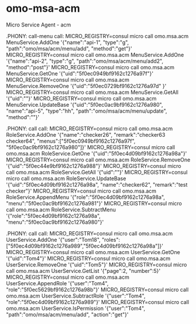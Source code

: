 # omo-msa-acm
Micro Service Agent - acm

.PHONY: call-menu
call:
	MICRO_REGISTRY=consul micro call omo.msa.acm MenuService.AddOne '{"name":"api-1", "type":"g", "path":"omo/msa/acm/menu/add", "method":"get"}'
	MICRO_REGISTRY=consul micro call omo.msa.acm MenuService.AddOne '{"name":"api-2", "type":"g", "path":"omo/msa/acm/menu/add2", "method":"post"}'
	MICRO_REGISTRY=consul micro call omo.msa.acm MenuService.GetOne '{"uid":"5f0ec0949bf9162c1276a97f"}'
	MICRO_REGISTRY=consul micro call omo.msa.acm MenuService.RemoveOne '{"uid":"5f0ec0729bf9162c1276a97d" }'
	MICRO_REGISTRY=consul micro call omo.msa.acm MenuService.GetAll '{"uid":""}'
	MICRO_REGISTRY=consul micro call omo.msa.acm MenuService.UpdateBase '{"uid":"5f0ec0ac9bf9162c1276a980", "name":"api-5", "type":"hh", "path":"omo/msa/acm/menu/update", "method":""}'

.PHONY: call
call:
	MICRO_REGISTRY=consul micro call omo.msa.acm RoleService.AddOne '{"name":"checker26", "remark":"checker63 checker64", "menus":["5f0ec0949bf9162c1276a97f", "5f0ec0ac9bf9162c1276a980"]}'
	MICRO_REGISTRY=consul micro call omo.msa.acm RoleService.GetOne '{"uid":"5f0ec4d09bf9162c1276a98a"}'
	MICRO_REGISTRY=consul micro call omo.msa.acm RoleService.RemoveOne '{"uid":"5f0ec44e9bf9162c1276a988"}'
	MICRO_REGISTRY=consul micro call omo.msa.acm RoleService.GetAll '{"uid":""}'
	MICRO_REGISTRY=consul micro call omo.msa.acm RoleService.UpdateBase '{"uid":"5f0ec4d09bf9162c1276a98a", "name":"checker62", "remark":"test checker"}'
	MICRO_REGISTRY=consul micro call omo.msa.acm RoleService.AppendMenu '{"role":"5f0ec4d09bf9162c1276a98a", "menu":"5f0ec0ac9bf9162c1276a981"}'
	MICRO_REGISTRY=consul micro call omo.msa.acm RoleService.SubtractMenu '{"role":"5f0ec4d09bf9162c1276a98a", "menu":"5f0ec0ac9bf9162c1276a980"}'

.PHONY: call
call:
	MICRO_REGISTRY=consul micro call omo.msa.acm UserService.AddOne '{"user":"Tom18", "roles":["5f0ec4d09bf9162c1276a989","5f0ec4d09bf9162c1276a98a"]}'
	MICRO_REGISTRY=consul micro call omo.msa.acm UserService.GetOne '{"uid":"Tom4"}'
	MICRO_REGISTRY=consul micro call omo.msa.acm UserService.RemoveOne '{"uid":"Tom5"}'
	MICRO_REGISTRY=consul micro call omo.msa.acm UserService.GetList '{"page":2, "number":5}'
	MICRO_REGISTRY=consul micro call omo.msa.acm UserService.AppendRole '{"user":"Tom4", "role":"5f0ec5629bf9162c1276a98b"}'
	MICRO_REGISTRY=consul micro call omo.msa.acm UserService.SubtractRole '{"user":"Tom4", "role":"5f0ec4d09bf9162c1276a989"}'
	MICRO_REGISTRY=consul micro call omo.msa.acm UserService.IsPermission '{"user":"Tom4", "path":"omo/msa/acm/menu/add", "action":"get"}'